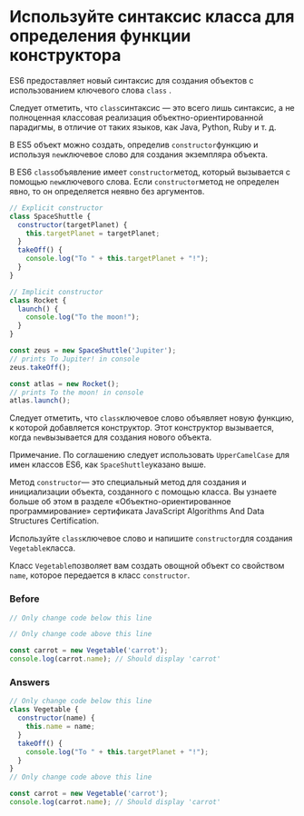 # Используйте синтаксис класса для определения функции конструктора
ES6 предоставляет новый синтаксис для создания объектов с использованием ключевого слова `class` .

Следует отметить, что `class`синтаксис — это всего лишь синтаксис, а не полноценная классовая реализация объектно-ориентированной парадигмы, в отличие от таких языков, как Java, Python, Ruby и т. д.

В ES5 объект можно создать, определив `constructor`функцию и используя `new`ключевое слово для создания экземпляра объекта.

В ES6 `class`объявление имеет `constructor`метод, который вызывается с помощью `new`ключевого слова. Если `constructor`метод не определен явно, то он определяется неявно без аргументов.
```javascript
// Explicit constructor
class SpaceShuttle {
  constructor(targetPlanet) {
    this.targetPlanet = targetPlanet;
  }
  takeOff() {
    console.log("To " + this.targetPlanet + "!");
  }
}

// Implicit constructor 
class Rocket {
  launch() {
    console.log("To the moon!");
  }
}

const zeus = new SpaceShuttle('Jupiter');
// prints To Jupiter! in console
zeus.takeOff();

const atlas = new Rocket();
// prints To the moon! in console
atlas.launch();
```
Следует отметить, что `class`ключевое слово объявляет новую функцию, к которой добавляется конструктор. Этот конструктор вызывается, когда `new`вызывается для создания нового объекта.

Примечание. По соглашению следует использовать `UpperCamelCase` для имен классов ES6, как `SpaceShuttle`указано выше.

Метод `constructor`— это специальный метод для создания и инициализации объекта, созданного с помощью класса. Вы узнаете больше об этом в разделе «Объектно-ориентированное программирование» сертификата JavaScript Algorithms And Data Structures Certification.

Используйте `class`ключевое слово и напишите `constructor`для создания `Vegetable`класса.

Класс `Vegetable`позволяет вам создать овощной объект со свойством `name`, которое передается в класс `constructor`.
### Before
```javascript
// Only change code below this line

// Only change code above this line

const carrot = new Vegetable('carrot');
console.log(carrot.name); // Should display 'carrot'
```
### Answers
```javascript
// Only change code below this line
class Vegetable {
  constructor(name) {
    this.name = name;
  }
  takeOff() {
    console.log("To " + this.targetPlanet + "!");
  }
}
// Only change code above this line

const carrot = new Vegetable('carrot');
console.log(carrot.name); // Should display 'carrot'
```
